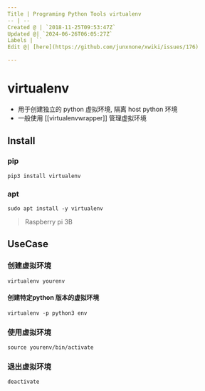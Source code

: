 ```yaml
---
Title | Programing Python Tools virtualenv
-- | --
Created @ | `2018-11-25T09:53:47Z`
Updated @| `2024-06-26T06:05:27Z`
Labels | ``
Edit @| [here](https://github.com/junxnone/xwiki/issues/176)

---
```

# virtualenv

- 用于创建独立的 python 虚拟环境, 隔离 host python 环境
- 一般使用 [[virtualenvwrapper]] 管理虚拟环境

## Install

### pip

```
pip3 install virtualenv
```

### apt

```
sudo apt install -y virtualenv
```

> Raspberry pi 3B 

## UseCase

### 创建虚拟环境

`virtualenv yourenv` 

#### 创建特定python 版本的虚拟环境

```
virtualenv -p python3 env
```

### 使用虚拟环境

```
source yourenv/bin/activate
```

### 退出虚拟环境

```
deactivate
```

